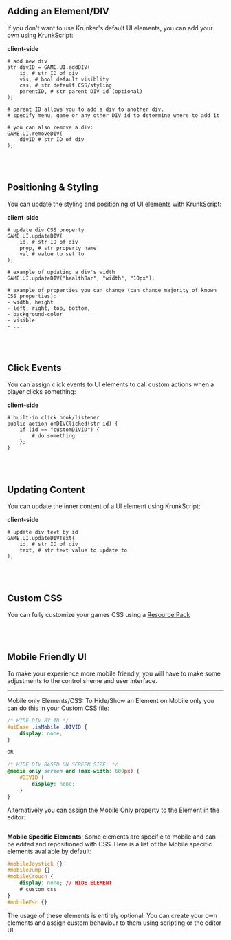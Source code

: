## Adding an Element/DIV

If you don't want to use Krunker's default UI elements, you can add your own using KrunkScript:

<p class="hidep"><strong class="client-side">client-side</strong></p>

```krunkscript
# add new div
str divID = GAME.UI.addDIV(
    id, # str ID of div
    vis, # bool default visiblity
    css, # str default CSS/styling
	parentID, # str parent DIV id (optional)
);

# parent ID allows you to add a div to another div.
# specify menu, game or any other DIV id to determine where to add it

# you can also remove a div:
GAME.UI.removeDIV(
    divID # str ID of div
);
```

<br><br/>

## Positioning & Styling

You can update the styling and positioning of UI elements with KrunkScript:

<p class="hidep"><strong class="client-side">client-side</strong></p>

```krunkscript
# update div CSS property
GAME.UI.updateDIV(
    id, # str ID of div
    prop, # str property name
    val # value to set to
);

# example of updating a div's width
GAME.UI.updateDIV("healthBar", "width", "10px");

# example of properties you can change (can change majority of known CSS properties):
- width, height
- left, right, top, bottom,
- background-color
- visible
- ...
```

<br><br/>

## Click Events

You can assign click events to UI elements to call custom actions when a player clicks something:

<p class="hidep"><strong class="client-side">client-side</strong></p>

```krunkscript
# built-in click hook/listener
public action onDIVClicked(str id) {
    if (id == "customDIVID") {
        # do something
    };
}
```

<br><br/>

## Updating Content

You can update the inner content of a UI element using KrunkScript:

<p class="hidep"><strong class="client-side">client-side</strong></p>

```krunkscript
# update div text by id
GAME.UI.updateDIVText(
    id, # str ID of div
    text, # str text value to update to
);
```

<br><br/>

## Custom CSS

You can fully customize your games CSS using a [Resource Pack](./files/mod-resource_packs?id=custom-css)

<br><br/>

## Mobile Friendly UI

To make your experience more mobile friendly, you will have to make some adjustments to the control sheme and user interface.

___

Mobile only Elements/CSS: To Hide/Show an Element on Mobile only you can do this in your [Custom CSS](./files/user_interface?id=custom-css) file:

```css
/* HIDE DIV BY ID */
#uiBase .isMobile .DIVID {
    display: none;
}

OR

/* HIDE DIV BASED ON SCREEN SIZE: */
@media only screen and (max-width: 600px) {
    #DIVID {
        display: none;
    }
}
```
Alternatively you can assign the Mobile Only property to the Element in the editor:
```css
```

**Mobile Specific Elements**: Some elements are specific to mobile and can be edited and repositioned with CSS. Here is a list of the Mobile specific elements available by default:

```css
#mobileJoystick {}
#mobileJump {}
#mobileCrouch {
    display: none; // HIDE ELEMENT
	# custom css
}
#mobileEsc {}
```

The usage of these elements is entirely optional. You can create your own elements and assign custom behaviour to them using scripting or the editor UI.

<br><br/>

